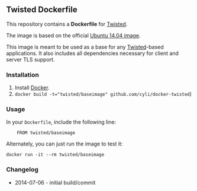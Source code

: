 ## Twisted Dockerfile

This repository contains a **Dockerfile** for [Twisted](https://www.twistedmatrix.com/).

The image is based on the official [Ubuntu 14.04 image](https://registry.hub.docker.com/_/ubuntu/).

This image is meant to be used as a base for any [Twisted](https://www.twistedmatrix.com/)-based applications.  It also includes all dependencies necessary for client and server TLS support.

### Installation

1. Install [Docker](https://www.docker.io/).
2. `docker build -t="twisted/baseimage" github.com/cyli/docker-twisted`)

### Usage

In your `Dockerfile`, include the following line:

        FROM twisted/baseimage

Alternately, you can just run the image to test it:

    docker run -it --rm twisted/baseimage

### Changelog
- 2014-07-06 - initial build/commit
